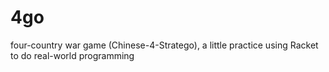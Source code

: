 # 4go
four-country war game (Chinese-4-Stratego), a little practice using Racket to do real-world programming

